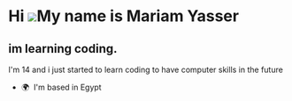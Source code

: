 Hi ![](https://user-images.githubusercontent.com/18350557/176309783-0785949b-9127-417c-8b55-ab5a4333674e.gif)My name is Mariam Yasser 
=============================================================================================================================================

im learning coding.
------------------------------------------------------

I'm 14 and i just started to learn coding to have computer skills in the future

*   🌍  I'm based in Egypt
